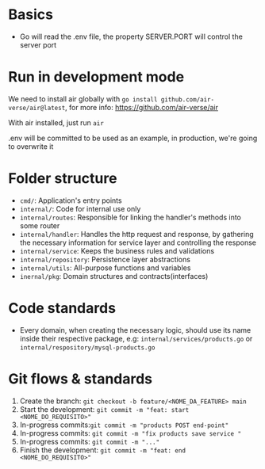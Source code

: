 # Basics
- Go will read the .env file, the property SERVER.PORT will control the server port

# Run in development mode
We need to install air globally with `go install github.com/air-verse/air@latest`, for more info: https://github.com/air-verse/air

With air installed, just run `air`

.env will be committed to be used as an example, in production, we're going to overwrite it 

# Folder structure

- `cmd/`: Application's entry points
- `internal/`: Code for internal use only
- `internal/routes`: Responsible for linking the handler's methods into some router
- `internal/handler`: Handles the http request and response, by gathering the necessary information for service layer and controlling the response
- `internal/service`: Keeps the business rules and validations
- `internal/repository`: Persistence layer abstractions
- `internal/utils`: All-purpose functions and variables
- `inernal/pkg`: Domain structures and contracts(interfaces)


# Code standards
- Every domain, when creating the necessary logic, should use its name inside their respective package, e.g: `internal/services/products.go` or `internal/respository/mysql-products.go`

# Git flows & standards 
1. Create the branch: `git checkout -b feature/<NOME_DA_FEATURE> main`
1. Start the development: `git commit -m "feat: start <NOME_DO_REQUISITO>"`
1. In-progress commits:`git commit -m "products POST end-point"`
1. In-progress commits: `git commit -m "fix products save service "`
1. In-progress commits: `git commit -m "..."`
1. Finish the development: `git commit -m "feat: end <NOME_DO_REQUISITO>"`
